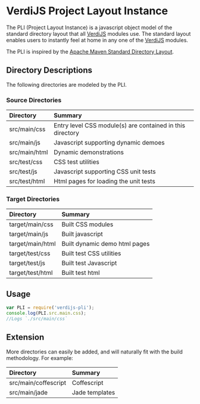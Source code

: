 # VerdiJS Project Layout Instance

The PLI (Project Layout Instance) is a javascript object model of the standard directory layout that all [VerdiJS](https://github.com/verdijs/verdijs/) modules use.  The standard layout enables users to instantly feel at home in any one of the [VerdiJS](https://github.com/verdijs/verdijs/) modules.

The PLI is inspired by the [Apache Maven Standard Directory Layout](https://maven.apache.org/guides/introduction/introduction-to-the-standard-directory-layout.html).

## Directory Descriptions

The following directories are modeled by the PLI.

### Source Directories

| Directory     | Summary                                                   |
|:--------------|:----------------------------------------------------------|
| src/main/css  | Entry level CSS module(s) are contained in this directory |
| src/main/js   | Javascript supporting dynamic demoes                      |
| src/main/html | Dynamic demonstrations                                    |
| src/test/css  | CSS test utilities                                        |
| src/test/js   | Javascript supporting CSS unit tests                      |
| src/test/html | Html pages for loading the unit tests                     |

### Target Directories

| Directory        | Summary                       |
|:-----------------|:------------------------------|
| target/main/css  | Built CSS modules             |
| target/main/js   | Built javascript              |
| target/main/html | Built dynamic demo html pages |
| target/test/css  | Built test CSS utilities      |
| target/test/js   | Built test Javascript         |
| target/test/html | Built test html               |

## Usage

``` javascript
var PLI = require('verdijs-pli');
console.log(PLI.src.main.css);
//Logs `./src/main/css`
```

## Extension

More directories can easily be added, and will naturally fit with the build methodology.  For example:

| Directory            | Summary        |
|:---------------------|:---------------|
| src/main/coffescript | Coffescript    |
| src/main/jade        | Jade templates |
